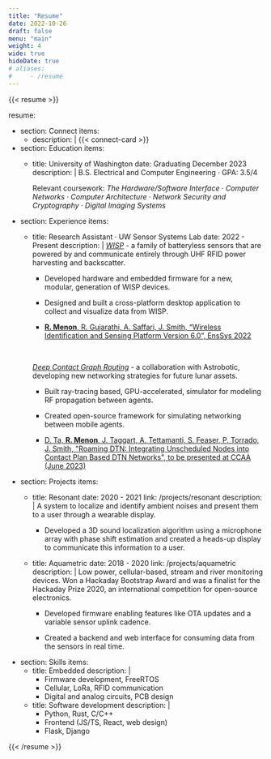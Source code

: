 ```yaml
---
title: "Resume"
date: 2022-10-26
draft: false
menu: "main"
weight: 4
wide: true
hideDate: true
# aliases:
#     - /resume
---
```


{{< resume >}}

resume:
  - section: Connect
    items:
      - description: |
          {{< connect-card >}}
  - section: Education
    items:
      - title: University of Washington
        date: Graduating December 2023
        description: |
          B.S. Electrical and Computer Engineering · GPA: 3.5/4

          Relevant coursework: *The Hardware/Software Interface* · *Computer
          Networks* · *Computer Architecture* · *Network Security and Cryptography*
          · *Digital Imaging Systems*
  - section: Experience
    items:
      - title: Research Assistant · UW Sensor Systems Lab
        date: 2022 - Present
        description: |
          *[WISP](https://www.rohanmenon.com/projects/wisp/)* - a family of
          batteryless sensors that are powered by and communicate entirely
          through UHF RFID power harvesting and backscatter.

          - Developed hardware and embedded firmware for a new, modular,
          generation of WISP devices.

          - Designed and built a cross-platform desktop application to collect
          and visualize data from WISP.

          - [**R. Menon**, R. Gujarathi, A. Saffari, J. Smith, “Wireless
          Identification and Sensing Platform Version 6.0”, EnsSys
          2022](https://dl.acm.org/doi/pdf/10.1145/3560905.3568109)

          <br>

          *[Deep Contact Graph Routing](/projects/lunar-rover-networking)* - a
          collaboration with Astrobotic, developing new networking strategies
          for future lunar assets.

          - Built ray-tracing based, GPU-accelerated, simulator for modeling RF
          propagation between agents.

          - Created open-source framework for simulating networking between
          mobile agents.

          - [D. Ta, **R. Menon**, J. Taggart, A. Tettamanti, S. Feaser, P.
          Torrado, J. Smith, "Roaming DTN: Integrating Unscheduled Nodes into
          Contact Plan Based DTN Networks", to be presented at CCAA (June
          2023)](https://ieeexplore.ieee.org/abstract/document/10219232)
  - section: Projects
    items:
      - title: Resonant
        date: 2020 - 2021
        link: /projects/resonant
        description: |
          A system to localize and identify ambient noises and present them to a
          user through a wearable display.

          - Developed a 3D sound localization algorithm using a microphone array
          with phase shift estimation and created a heads-up display to
          communicate this information to a user.
      - title: Aquametric
        date: 2018 - 2020
        link: /projects/aquametric
        description: |
          Low power, cellular-based, stream and river monitoring devices. Won a
          Hackaday Bootstrap Award and was a finalist for the Hackaday Prize
          2020, an international competition for open-source electronics.

          - Developed firmware enabling features like OTA updates and a variable
          sensor uplink cadence.

          - Created a backend and web interface for consuming data from the
          sensors in real time.
  - section: Skills
    items:
      - title: Embedded
        description: |
          - Firmware development, FreeRTOS
          - Cellular, LoRa, RFID communication
          - Digital and analog circuits, PCB design
      - title: Software development
        description: |
          - Python, Rust, C/C++
          - Frontend (JS/TS, React, web design)
          - Flask, Django

{{< /resume >}}